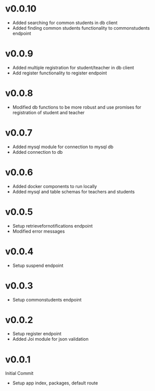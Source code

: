 # v0.0.10
- Added searching for common students in db client
- Added finding common students functionality to commonstudents endpoint

# v0.0.9
- Added multiple registration for student/teacher in db client
- Add register functionality to register endpoint

# v0.0.8
- Modified db functions to be more robust and use promises for registration of student and teacher

# v0.0.7
- Added mysql module for connection to mysql db
- Added connection to db

# v0.0.6
- Added docker components to run locally
- Added mysql and table schemas for teachers and students

# v0.0.5
- Setup retrievefornotifications endpoint
- Modified error messages

# v0.0.4
- Setup suspend endpoint

# v0.0.3
- Setup commonstudents endpoint

# v0.0.2
- Setup register endpoint
- Added Joi module for json validation

# v0.0.1
Initial Commit
- Setup app index, packages, default route
